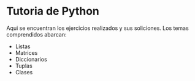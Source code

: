 # Tutoria de Python
Aqui se encuentran los ejercicios realizados y sus soliciones. Los temas comprendidos abarcan:

* Listas
* Matrices
* Diccionarios
* Tuplas
* Clases